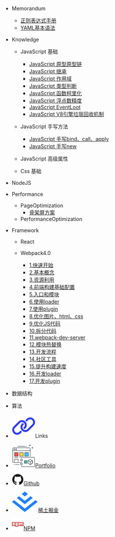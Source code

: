- Memorandum

  - [正则表达式手册](/post/memorandum/正则表达式手册.md)
  - [YAML基本语法](/post/memorandum/YAML基本语法.md)

- Knowledge

  - JavaScript 基础
    - [JavaScript 原型原型链](/post/knowledge/JavaScript基础/JavaScript原型原型链.md)
    - [JavaScript 继承](/post/knowledge/JavaScript基础/JavaScript继承.md)
    - [JavaScript 作用域](/post/knowledge/JavaScript基础/JavaScript作用域.md)
    - [JavaScript 类型判断](/post/knowledge/JavaScript基础/JavaScript类型判断.md)
    - [JavaScript 函数柯里化](/post/knowledge/JavaScript基础/JavaScript函数柯里化.md)
    - [JavaScript 浮点数精度](/post/knowledge/JavaScript基础/JavaScript浮点数精度.md)
    - [JavaScript EventLoot](/post/knowledge/JavaScript基础/JavaScriptEventLoop.md)
    - [JavaScript V8引擎垃圾回收机制](/post/knowledge/JavaScript基础/JavaScriptV8引擎垃圾回收.md)

  - JavaScript 手写方法
    - [JavaScript 手写bind、call、apply](/post/knowledge/JavaScript手写方法/JavaScript手写bind_call_apply.md)
    - [JavaScript 手写new](/post/knowledge/JavaScript手写方法/JavaScript手写new.md)

  - JavaScript 高级属性

  - Css 基础

- NodeJS

- Performance

  - PageOptimization
    - [骨架屏方案](/post/performance/骨架屏方案.md)
  - PerformanceOptimization

- Framework

  - React

  - Webpack4.0
    - [1.快速开始](/post/framework/Webpack/1.快速开始.md)
    - [2.基本概念](/post/framework/Webpack/2.基本概念.md)
    - [3.资源利用](/post/framework/Webpack/1.资源利用.md)
    - [4.前端构建基础配置](/post/framework/Webpack/4.前端构建基础配置.md)
    - [5.入口和模块](/post/framework/Webpack/5.入口和模块.md)
    - [6.使用loader](/post/framework/Webpack/6.使用loader.md)
    - [7.使用plugin](/post/framework/Webpack/7.使用plugin.md)
    - [8.优化图片、html、css](/post/framework/Webpack/8.优化图片&HTML&CSS.md)
    - [9.优化JS代码](/post/framework/Webpack/9.优化JS代码.md)
    - [10.拆分代码](/post/framework/Webpack/10.拆分代码.md)
    - [11.webpack-dev-server](/post/framework/Webpack/11.webpack-dev-server.md)
    - [12.模块热替换](/post/framework/Webpack/12.模块热替换.md)
    - [13.开发流程](/post/framework/Webpack/13.开发流程.md)
    - [14.社区工具](/post/framework/Webpack/14.社区工具.md)
    - [15.提升构建速度](/post/framework/Webpack/15.提升构建速度.md)
    - [16.开发loader](/post/framework/Webpack/16.开发loader.md)
    - [17.开发plugin](/post/framework/Webpack/17.开发plugin.md)

- 数据结构

- 算法

- <p class="sidebar-link-title"><img src="/assets/img/link.svg"></img>Links</p>

- <a class="sidebar-link" target="_blank" href="https://portfolio.zhangjc.cn/"><img src="/assets/img/portfolio.svg"></img>Portfolio</a>
- <a class="sidebar-link" target="_blank" href="https://github.com/zhangjichengcc"><img src="/assets/img/github.svg"></img>Github</a>
- <a class="sidebar-link" target="_blank" href="https://juejin.cn/user/3491704659003998"><img src="/assets/img/juejin.svg"></img>稀土掘金</a>
- <a class="sidebar-link" target="_blank" href="https://www.npmjs.com/~zhangjicheng"><img src="/assets/img/npm.svg"></img>NPM</a>
